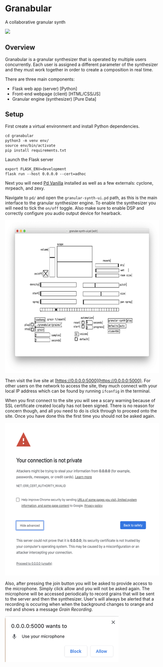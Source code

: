 # Granabular 
A collaborative granular synth

<img src="img/main.png" height="500px">

## Overview

Granabular is a granular synthesizer that is operated by multiple 
users concurrently. Each user is assigned a different parameter of the
synthesizer and they must work together in order to create a composition 
in real time. 

There are three main components:
- Flask web app (server) [Python]
- Front-end webpage (client) [HTML/CSS/JS]
- Granular engine (synthesizer) [Pure Data]

## Setup

First create a virtual environment and install Python dependencies.
``` 
cd granabular
python3 -m venv env/
source env/bin/activate
pip install requirements.txt
```

Launch the Flask server
```
export FLASK_ENV=development
flask run --host 0.0.0.0 --cert=adhoc
```

Next you will need [Pd Vanilla](https://puredata.info/downloads/pure-data) installed
as well as a few externals: cyclone, mrpeach, and zexy. 

Navigate to `pd/` and open the `granular-synth-ui.pd` path, as this is the main
interface to the granular synthesizer engine. To enable the synthesizer you will 
need to tick the `on/off` toggle. Also make sure to enable DSP and correctly configure
you audio output device for hearback. 

<img src="img/engine.png" height="500px">

Then visit the live site at [https://0.0.0.0:5000](https://0.0.0.0:5000).
For other users on the network to access the site, they much connect
with your local IP address which can be found by running `ifconfig` in the terminal.

When you first connect to the site you will see a scary warning because of SSL
certificate created locally has not been signed. There is no reason for concern though,
and all you need to do is click through to proceed onto the site. Once you have done
this the first time you should not be asked again. 

<img src="img/warning.png" height="500px">

Also, after pressing the join button you will be asked to provide access to the microphone.
Simply click allow and you will not be asked again. The microphone will be accessed periodically
to record grains that will be sent to the server and then the synthesizer. User's will always
be alerted that a recording is occuring when  when the background changes to orange and red
and shows a message *Grain Recording*. 

<img src="img/mic.png" height="150px">
